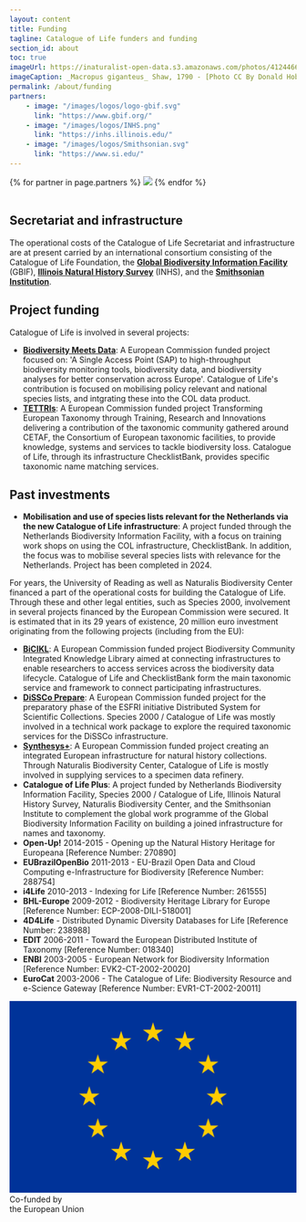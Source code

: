 ```yaml
---
layout: content
title: Funding
tagline: Catalogue of Life funders and funding
section_id: about
toc: true
imageUrl: https://inaturalist-open-data.s3.amazonaws.com/photos/412446626/large.jpeg
imageCaption: _Macropus giganteus_ Shaw, 1790 - [Photo CC By Donald Hobern](https://www.flickr.com/photos/dhobern/4033452983)
permalink: /about/funding
partners:
    - image: "/images/logos/logo-gbif.svg"
      link: "https://www.gbif.org/"
    - image: "/images/logos/INHS.png"
      link: "https://inhs.illinois.edu/"
    - image: "/images/logos/Smithsonian.svg"
      link: "https://www.si.edu/"
---
```


<div class="row partners" style="justify-content: left;">
{% for partner in page.partners %}
    <a href="{{partner.link}}" target="_blank"><img src="{{partner.image}}" height="48"></a>
{% endfor %}
</div>
<div class='spacing'></div>
<br/>

## Secretariat and infrastructure
The operational costs of the Catalogue of Life Secretariat and infrastructure are at present carried by an international consortium consisting of the Catalogue of Life Foundation, the **[Global Biodiversity Information Facility](https://www.gbif.org/)** (GBIF), **[Illinois Natural History Survey](https://inhs.illinois.edu/)** (INHS), and the **[Smithsonian Institution](https://si.edu/)**.   

## Project funding
Catalogue of Life is involved in several projects:

* **[Biodiversity Meets Data](https://https://bmd-project.eu/)**: A European Commission funded project focused on: 'A Single Access Point (SAP) to high-throughput biodiversity monitoring tools, biodiversity data, and biodiversity analyses for better conservation across Europe'. Catalogue of Life's contribution is focused on mobilising policy relevant and national species lists, and intgrating these into the COL data product.
* **[TETTRIs](https://tettris.eu/the-project/)**: A European Commission funded project Transforming European Taxonomy through Training, Research and Innovations delivering a contribution of the taxonomic community gathered around CETAF, the Consortium of European taxonomic facilities, to provide knowledge, systems and services to tackle biodiversity loss. Catalogue of Life, through its infrastructure ChecklistBank, provides specific taxonomic name matching services.


## Past investments

* **Mobilisation and use of species lists relevant for the Netherlands via the new Catalogue of Life infrastructure**: A project funded through the Netherlands Biodiversity Information Facility, with a focus on training work shops on using the COL infrastructure, ChecklistBank. In addition, the focus was to mobilise several species lists with relevance for the Netherlands. Project has been completed in 2024.  


For years, the University of Reading as well as Naturalis Biodiversity Center financed a part of the operational costs for building the Catalogue of Life. Through these and other legal entities, such as Species 2000, involvement in several projects financed by the European Commission were secured. It is estimated that in its 29 years of existence, 20 million euro investment originating from the following projects (including from the EU):

* **[BiCIKL](https://bicikl-project.eu/)**: A European Commission funded project Biodiversity Community Integrated Knowledge Library aimed at connecting infrastructures to enable researchers to access services across the biodiversity data lifecycle. Catalogue of Life and ChecklistBank form the main taxonomic service and framework to connect participating infrastructures.
* **[DiSSCo Prepare](https://www.dissco.eu/)**: A European Commission funded project for the preparatory phase of the ESFRI initiative Distributed System for Scientific Collections. Species 2000 / Catalogue of Life was mostly involved in a technical work package to explore the required taxonomic services for the DiSSCo infrastructure.
* **[Synthesys+](https://www.synthesys.info/)**: A European Commission funded project creating an integrated European infrastructure for natural history collections. Through Naturalis Biodiversity Center, Catalogue of Life is mostly involved in supplying services to a specimen data refinery. 
* **Catalogue of Life Plus**: A project funded by Netherlands Biodiversity Information Facility, Species 2000 / Catalogue of Life, Illinois Natural History Survey, Naturalis Biodiversity Center, and the Smithsonian Institute to complement the global work programme of the Global Biodiversity Information Facility on building a joined infrastructure for names and taxonomy.
* **Open-Up!** 2014-2015 - Opening up the Natural History Heritage for Europeana [Reference Number: 270890]
* **EUBrazilOpenBio** 2011-2013 - EU-Brazil Open Data and Cloud Computing e-Infrastructure for Biodiversity [Reference Number: 288754]
* **i4Life** 2010-2013 - Indexing for Life [Reference Number: 261555]
* **BHL-Europe** 2009-2012 - Biodiversity Heritage Library for Europe [Reference Number: ECP-2008-DILI-518001]
* **4D4Life** - Distributed Dynamic Diversity Databases for Life [Reference Number: 238988]
* **EDIT** 2006-2011 - Toward the European Distributed Institute of Taxonomy [Reference Number: 018340]
* **ENBI** 2003-2005 - European Network for Biodiversity Information [Reference Number: EVK2-CT-2002-20020]
* **EuroCat** 2003-2006 - The Catalogue of Life: Biodiversity Resource and e-Science Gateway [Reference Number: EVR1-CT-2002-20011]

<div class="eu-logo"><a href="https://europa.eu/european-union/index_en/" target="_null"><img src="/images/logos/EU.svg"></a><div class="caption">Co-funded by<br/>the European Union</div></div>
